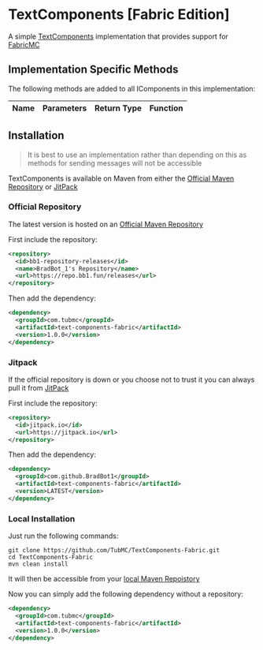 # TextComponents [Fabric Edition]

A simple [TextComponents](https://github.com/TubMC/TextComponents) implementation that provides support for [FabricMC](https://fabricmc.net/)

## Implementation Specific Methods

The following methods are added to all IComponents in this implementation:

| Name     | Parameters    | Return Type   | Function                                          |
|----------|---------------|---------------|---------------------------------------------------|


## Installation

> It is best to use an implementation rather than depending on this as  methods for sending messages will not be accessible

TextComponents is available on Maven from either the [Official Maven Repository](https://repo.bb1.fun/#/releases/com/tubmc/text-components-fabric) or [JitPack](https://jitpack.io/#TubMC/TextComponents-Fabric)

### Official Repository

The latest version is hosted on an [Official Maven Repository](https://repo.bb1.fun/#/releases/com/tubmc/text-components-fabric)

First include the repository:

```xml
<repository>
  <id>bb1-repository-releases</id>
  <name>BradBot_1's Repository</name>
  <url>https://repo.bb1.fun/releases</url>
</repository>
```

Then add the dependency:

```xml
<dependency>
  <groupId>com.tubmc</groupId>
  <artifactId>text-components-fabric</artifactId>
  <version>1.0.0</version>
</dependency>
```

### Jitpack

If the official repository is down or you choose not to trust it you can always pull it from [JitPack](https://jitpack.io/#TubMC/TextComponents-Fabric)

First include the repository:

```xml
<repository>
  <id>jitpack.io</id>
  <url>https://jitpack.io</url>
</repository>
```

Then add the dependency:

```xml
<dependency>
  <groupId>com.github.BradBot1</groupId>
  <artifactId>text-components-fabric</artifactId>
  <version>LATEST</version>
</dependency>
```

### Local Installation

Just run the following commands:

```shell
git clone https://github.com/TubMC/TextComponents-Fabric.git
cd TextComponents-Fabric
mvn clean install
```

It will then be accessible from your [local Maven Repoistory](https://www.javatpoint.com/maven-repository)

Now you can simply add the following dependency without a repository:

```xml
<dependency>
  <groupId>com.tubmc</groupId>
  <artifactId>text-components-fabric</artifactId>
  <version>1.0.0</version>
</dependency>
```